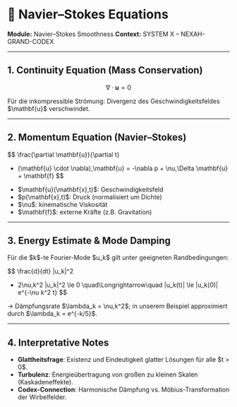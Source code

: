 # 📐 Navier–Stokes Equations

**Module:** Navier–Stokes Smoothness
**Context:** SYSTEM X – NEXAH-GRAND-CODEX

--- 

## 1. Continuity Equation (Mass Conservation)

$$
\nabla \cdot \mathbf{u} = 0
$$

Für die inkompressible Strömung: Divergenz des Geschwindigkeitsfeldes \$\mathbf{u}\$ verschwindet.

---

## 2. Momentum Equation (Navier–Stokes)

$$
\frac{\partial \mathbf{u}}{\partial t}
+ (\mathbf{u} \cdot \nabla)\,\mathbf{u}
= -\nabla p + \nu\,\Delta \mathbf{u} + \mathbf{f}
$$

* \$\mathbf{u}(\mathbf{x},t)\$: Geschwindigkeitsfeld
* \$p(\mathbf{x},t)\$: Druck (normalisiert um Dichte)
* \$\nu\$: kinematische Viskosität
* \$\mathbf{f}\$: externe Kräfte (z.B. Gravitation)

---

## 3. Energy Estimate & Mode Damping

Für die \$k\$-te Fourier-Mode \$u\_k\$ gilt unter geeigneten Randbedingungen:

$$
\frac{d}{dt} \|u_k\|^2
+ 2\nu\,k^2 \|u_k\|^2
\le 0
\quad\Longrightarrow\quad
\|u_k(t)\| \le \|u_k(0)\| e^{-\nu k^2 t}
$$

→ Dämpfungsrate \$\lambda\_k = \nu,k^2\$; in unserem Beispiel approximiert durch \$\lambda\_k = e^{-k/5}\$.

---

## 4. Interpretative Notes

* **Glattheitsfrage**: Existenz und Eindeutigkeit glatter Lösungen für alle \$t > 0\$.
* **Turbulenz**: Energieübertragung von großen zu kleinen Skalen (Kaskadeneffekte).
* **Codex-Connection**: Harmonische Dämpfung vs. Möbius-Transformation der Wirbelfelder.
